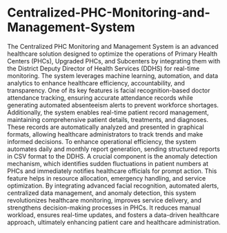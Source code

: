 # Centralized-PHC-Monitoring-and-Management-System

The Centralized PHC Monitoring and Management System is an advanced healthcare solution designed to optimize the operations of Primary Health Centers (PHCs), Upgraded PHCs, and Subcenters by integrating them with the District Deputy Director of Health Services (DDHS) for real-time monitoring. The system leverages machine learning, automation, and data analytics to enhance healthcare efficiency, accountability, and transparency. One of its key features is facial recognition-based doctor attendance tracking, ensuring accurate attendance records while generating automated absenteeism alerts to prevent workforce shortages. Additionally, the system enables real-time patient record management, maintaining comprehensive patient details, treatments, and diagnoses. These records are automatically analyzed and presented in graphical formats, allowing healthcare administrators to track trends and make informed decisions.
To enhance operational efficiency, the system automates daily and monthly report generation, sending structured reports in CSV format to the DDHS. A crucial component is the anomaly detection mechanism, which identifies sudden fluctuations in patient numbers at PHCs and immediately notifies healthcare officials for prompt action. This feature helps in resource allocation, emergency handling, and service optimization. By integrating advanced facial recognition, automated alerts, centralized data management, and anomaly detection, this system revolutionizes healthcare monitoring, improves service delivery, and strengthens decision-making processes in PHCs. It reduces manual workload, ensures real-time updates, and fosters a data-driven healthcare approach, ultimately enhancing patient care and healthcare administration.
